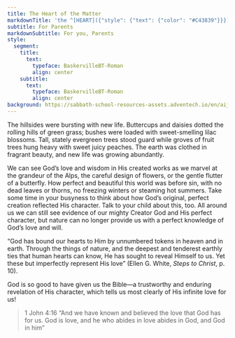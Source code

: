 ```yaml
---
title: The Heart of the Matter
markdownTitle: 'the ^[HEART]({"style": {"text": {"color": "#C43839"}}}) of the ^[MATTER]({"style": {"text": {"color": "#00AC57"}}})'
subtitle: For Parents
markdownSubtitle: For you, Parents
style:
  segment:
    title:
      text:
        typeface: BaskervilleBT-Roman
        align: center
    subtitle:
      text:
        typeface: BaskervilleBT-Roman
        align: center
background: https://sabbath-school-resources-assets.adventech.io/en/aij/2025-01-bg/assets/05-04.png
---
```


The hillsides were bursting with new life. Buttercups and daisies dotted the rolling hills of green grass; bushes were loaded with sweet-smelling lilac blossoms. Tall, stately evergreen trees stood guard while groves of fruit trees hung heavy with sweet juicy peaches. The earth was clothed in fragrant beauty, and new life was growing abundantly.

We can see God’s love and wisdom in His created works as we marvel at the grandeur of the Alps, the careful design of flowers, or the gentle flutter of a butterfly. How perfect and beautiful this world was before sin, with no dead leaves or thorns, no freezing winters or steaming hot summers. Take some time in your busyness to think about how God’s original, perfect creation reflected His character. Talk to your child about this, too. All around us we can still see evidence of our mighty Creator God and His perfect character, but nature can no longer provide us with a perfect knowledge of God’s love and will. 

“God has bound our hearts to Him by unnumbered tokens in heaven and in earth. Through the things of nature, and the deepest and tenderest earthly ties that human hearts can know, He has sought to reveal Himself to us. Yet these but imperfectly represent His love” (Ellen G. White, _Steps to Christ_, p. 10). 

God is so good to have given us the Bible—a trustworthy and enduring revelation of His character, which tells us most clearly of His infinite love for us!    

> <callout>1 John 4:16</callout>
> “And we have known and believed the love that God has for us. God is love, and he who abides in love abides in God, and God in him”   
